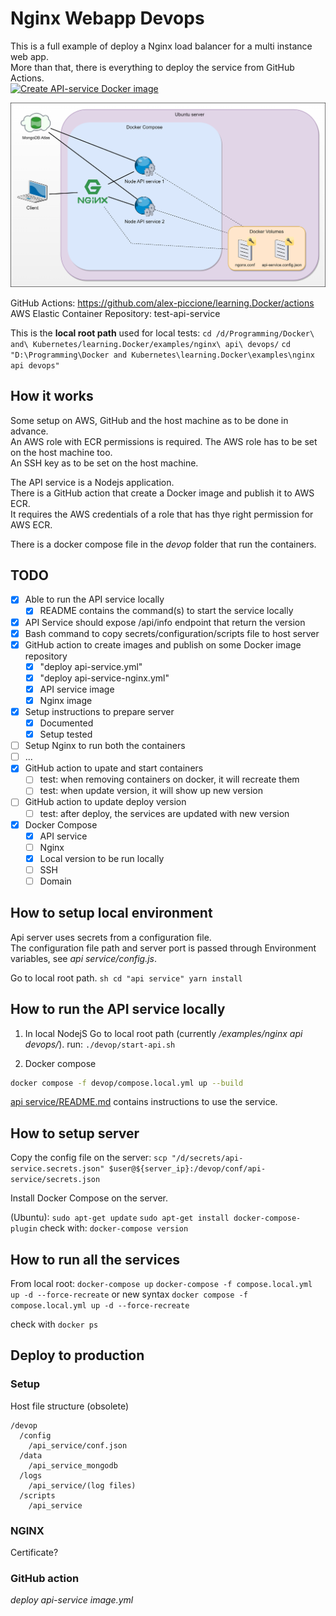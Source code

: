 # Nginx Webapp Devops

This is a full example of deploy a Nginx load balancer for a multi instance web app.  
More than that, there is everything to deploy the service from GitHub Actions.  
[![Create API-service Docker image](https://github.com/alex-piccione/learning.Docker/actions/workflows/deploy%20api-devop%20image.yml/badge.svg)](https://github.com/alex-piccione/learning.Docker/actions/workflows/deploy%20api-devop%20image.yml)

![images](images/Infrastructure%20with%20NGINX.drawio.png)
  
GitHub Actions: https://github.com/alex-piccione/learning.Docker/actions 
AWS Elastic Container Repository: test-api-service

This is the **local root path** used for local tests: 
``cd /d/Programming/Docker\ and\ Kubernetes/learning.Docker/examples/nginx\ api\ devops/``
``cd "D:\Programming\Docker and Kubernetes\learning.Docker\examples\nginx api devops"``

## How it works

Some setup on AWS, GitHub and the host machine as to be done in advance.  
An AWS role with ECR permissions is required.
The AWS role has to be set on the host machine too.  
An SSH key as to be set on the host machine.  
  
The API service is a Nodejs application.  
There is a GitHub action that create a Docker image and publish it to AWS ECR.  
It requires the AWS credentials of a role that has thye right permission for AWS ECR.   
  
There is a docker compose file in the _devop_ folder that run the containers.  


## TODO

- [x] Able to run the API service locally
  - [x] README contains the command(s) to start the service locally
- [x] API Service should expose /api/info endpoint that return the version
- [x] Bash command to copy secrets/configuration/scripts file to host server
- [x] GitHub action to create images and publish on some Docker image repository
  - [x] "deploy api-service.yml"
  - [x] "deploy api-service-nginx.yml"
  - [x] API service image
  - [x] Nginx image 
- [x] Setup instructions to prepare server
  - [x] Documented
  - [x] Setup tested
- [ ] Setup Nginx to run both the containers
- [ ] ...
- [x] GitHub action to upate and start containers
  - [ ] test: when removing containers on docker, it will recreate them
  - [ ] test: when update version, it will show up new version
- [ ] GitHub action to update deploy version
  - [ ] test: after deploy, the services are updated with new version
- [x] Docker Compose
  - [x] API service
  - [ ] Nginx
  - [x] Local version to be run locally
  - [ ] SSH
  - [ ] Domain

## How to setup local environment

Api server uses secrets from a configuration file.  
The configuration file path and server port is passed through Environment variables, see _api service/config.js_.   

Go to local root path.
``sh
cd "api service"
yarn install
``

## How to run the API service locally

1. In local NodejS
Go to local root path (currently _/examples/nginx api devops/_).
run: ``./devop/start-api.sh``

2. Docker compose
```sh
docker compose -f devop/compose.local.yml up --build
```

[api service/README.md](api%20service/README.md) contains instructions to use the service.

## How to setup server

Copy the config file on the server:
``scp "/d/secrets/api-service.secrets.json" $user@${server_ip}:/devop/conf/api-service/secrets.json``

Install Docker Compose on the server.

(Ubuntu):
``sudo apt-get update``
``sudo apt-get install docker-compose-plugin``
check with: ``docker-compose version``


## How to run all the services

From local root:
``docker-compose up``
``docker-compose -f compose.local.yml up -d --force-recreate``
or new syntax
``docker compose -f compose.local.yml up -d --force-recreate``

check with
``docker ps``

## Deploy to production

### Setup

Host file structure (obsolete)

```
/devop
  /config
    /api_service/conf.json
  /data
    /api_service_mongodb
  /logs
    /api_service/(log files)
  /scripts
    /api_service
```

### NGINX

Certificate?


### GitHub action

_deploy api-service image.yml_